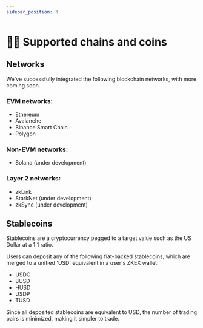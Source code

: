```yaml
---
sidebar_position: 3
---
```


# 👩‍💻 Supported chains and coins

## Networks

We've successfully integrated the following blockchain networks, with more coming soon.

### EVM networks:

- Ethereum
- Avalanche
- Binance Smart Chain
- Polygon

### Non-EVM networks:

- Solana (under development)

### Layer 2 networks:

- zkLink
- StarkNet (under development)
- zkSync (under development)

## Stablecoins

Stablecoins are a cryptocurrency pegged to a target value such as the US Dollar at a 1:1 ratio.

Users can deposit any of the following fiat-backed stablecoins, which are merged to a unified 'USD' equivalent in a user's ZKEX wallet:

- USDC
- BUSD
- HUSD
- USDP
- TUSD

Since all deposited stablecoins are equivalent to USD, the number of trading pairs is minimized, making it simpler to trade.
